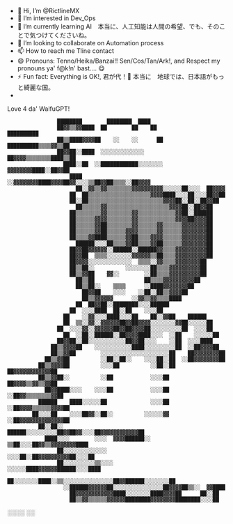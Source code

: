 - 👋 Hi, I’m @RictlineMX
- 👀 I’m interested in Dev_Ops
- 🌱 I’m currently learning AI　本当に、人工知能は人間の希望、でも、そのことで気つけてくださいね。
- 💞️ I’m looking to collaborate on Automation process
- 📫 How to reach me Tline contact
- 😄 Pronouns: Tenno/Heika/Banzai!! Sen/Cos/Tan/Ark!, and Respect my pronouns ya' f@k!n' bast.... 😋
- ⚡ Fun fact: Everything is OK!, 君が代！🌸 本当に　地球では、日本語がもっと綺麗な国。
- 
<!---
RictlineMX/RictlineMX is a ✨ special ✨ repository because its `README.md` (this file) appears on your GitHub profile.
You can click the Preview link to take a look at your changes.
--->

Love 4 da' WaifuGPT!

                    ████████        ████████  ████                                          
                    ██▓▓▒▒▓▓████  ██        ██    ██              ██████████                
                    ██▒▒████▓▓▓▓██    ░░    ░░      ██  ██████████▒▒▒▒▓▓▒▒██                
                    ██▓▓██░░████  ░░░░░░░░░░░░░░      ██▓▓▓▓▒▒▒▒▒▒▒▒████▒▒██                
                      ████░░██  ░░████████████░░░░░░░░  ▓▓▓▓▓▓▓▓████░░██▓▓██                
                        ████  ░░▓▓▓▓▓▓▓▓████▓▓▓▓██▓▓░░░░▒▒██▓▓██▒▒▒▒░░██▓▓▓▓                
                          ██░░▓▓▒▒▓▓▒▒▒▒▒▒▒▒▓▓▓▓▓▓▓▓▓▓░░░░░░██░░░░  ██▓▓▓▓                  
                        ██  ██▒▒▒▒▒▒▒▒▒▒▒▒▒▒▒▒▒▒▒▒▓▓▓▓████░░░░██░░░░██▓▓██                  
                        ██░░██▒▒▒▒▒▒▒▒▒▒▒▒▒▒▒▒▒▒▒▒▒▒▒▒▓▓▓▓██░░██░░██▓▓██                    
                          ██▒▒▒▒▒▒▓▓▒▒▒▒▒▒▒▒▒▒▒▒▒▒▒▒▒▒▒▒▓▓▓▓██░░██▓▓██                      
                        ██▒▒▒▒▒▒▒▒▓▓▒▒▒▒▒▒▒▒▓▓▒▒▒▒▒▒▒▒▒▒▒▒▓▓██░░██████                      
                        ██▒▒▒▒▒▒▓▓▓▓▒▒▒▒▒▒▒▒▓▓▒▒▒▒▒▒▒▒▒▒▒▒▓▓▓▓██▓▓▓▓██                      
                        ██▒▒▒▒▒▒▓▓██▒▒▒▒▒▒▒▒▓▓▒▒▒▒▒▒▓▓▒▒▒▒▒▒▓▓▓▓▓▓▓▓██                      
                        ██▒▒▒▒▒▒▓▓██▒▒▒▒▒▒▓▓▓▓▒▒▒▒▒▒▓▓▒▒▒▒▒▒▓▓▓▓▓▓▓▓██                      
                        ██▒▒▒▒▓▓████▒▒▒▒▒▒▓▓██▒▒▒▒▓▓▓▓▒▒▒▒▒▒▓▓▓▓▓▓▓▓██                      
                          ██████░░░░██▒▒▒▒▓▓██▒▒▒▒▓▓██▒▒▒▒▒▒▓▓▓▓▓▓▓▓██                      
                        ██▓▓██▓▓▓▓▓▓░░██████░░██████▓▓▒▒▒▒▓▓▓▓▓▓▓▓▓▓██                      
                        ██▓▓██  ▒▒▒▒░░░░░░░░▓▓▓▓▓▓▒▒██▒▒▒▒▓▓▓▓▓▓▓▓▓▓██                      
                        ██▓▓▓▓░░░░░░░░░░░░░░  ▒▒▒▒░░▓▓▒▒▒▒▓▓▓▓▓▓▓▓██                        
                        ██▒▒██░░          ░░░░░░░░██▒▒▒▒▓▓▓▓▓▓▓▓▓▓██                        
                        ██▒▒▓▓██    ▓▓░░        ░░██▒▒▒▒▓▓▓▓▓▓▓▓▓▓██                        
                          ██▒▒██                ██▒▒▒▒▓▓▓▓▓▓▓▓▓▓██                          
                          ██▒▒██░░    ▒▒▒▒      ░░████▓▓▓▓▓▓▓▓██                            
                            ██▓▓██    ░░░░    ░░██░░██▒▒▓▓▓▓██                              
                            ██▒▒▓▓▓▓▓▓      ░░▓▓▒▒▓▓▒▒▒▒████                                
                          ██  ██▓▓██░░████████░░░░██████                                    
                        ██  ░░░░████  ██░░██    ░░░░██                                      
                      ██    ░░▓▓░░░░████░░░░██    ██░░▓▓██    ██████                        
                      ██  ▒▒░░▓▓░░▓▓▓▓▓▓██▓▓██▓▓▓▓░░░░░░░░▓▓██░░░░░░██                      
                    ██  ░░░░▓▓░░▓▓▓▓▓▓██▓▓██▓▓▓▓██░░░░░░░░░░██  ░░░░██                      
                      ██  ░░██░░██████░░██▓▓▓▓████░░░░  ░░██    ░░░░░░██                    
                    ██▓▓██░░██░░░░░░░░░░░░██▓▓██░░░░    ░░██  ░░░░████                      
                  ██▒▒▓▓▓▓██    ░░░░░░░░░░░░████░░░░░░░░░░██  ░░██▓▓▓▓██                    
                  ██▒▒▓▓██        ░░░░░░░░░░░░░░░░░░░░░░██    ██▓▓▓▓▓▓▓▓██                  
                ██▒▒▓▓██          ░░██░░██░░    ░░░░██░░██  ░░██▓▓▓▓▓▓▓▓██                  
              ██▒▒▓▓▓▓██          ░░░░██          ░░██░░██  ██▓▓▓▓▓▓▓▓▓▓▓▓██                
              ██▒▒▓▓██░░          ░░██            ░░░░██    ██▓▓▓▓▒▒▓▓▒▒▓▓██                
                ██▓▓████░░░░    ░░░░██            ░░░░██  ░░██▓▓▒▒▒▒▒▒▒▒▓▓██                
              ██████    ████░░░░░░██              ░░░░██  ░░██▓▓▓▓▒▒▒▒▒▒▓▓▓▓██              
            ██░░░░██    ░░░░██▓▓░░██░░          ░░░░░░▓▓  ░░██▓▓▓▓▓▓▓▓▓▓▓▓▓▓██              
              ██░░██░░          ██████░░░░░░░░░░██▓▓██▓▓░░░░██▓▓▓▓▓▓▓▓▓▓▓▓██                
                ████░░░░        ░░░░  ▓▓▓▓██████░░  ▒▒██░░░░██▓▓▒▒▓▓▓▓▓▓▓▓████              
                    ██░░░░░░░░░░░░░░                ░░░░██░░██▓▓▓▓▓▓▓▓▓▓██░░░░██            
                    ██░░░░░░░░░░▒▒░░░░            ░░░░░░████▓▓▓▓▓▓██████░░░░████            
                      ██░░░░░░░░████░░▒▒░░░░░░░░░░░░░░░░██▓▓██████░░░░░░░░██                
                      ░░██████▓▓▓▓▓▓██░░░░░░░░░░░░░░░░██▓▓▓▓██▒▒░░  ▓▓████                  
                        ██▓▓▓▓▓▓▓▓▓▓▓▓████░░░░░░░░████▓▓▓▓██      ██░░██                    
                        ██▒▒▓▓▒▒▒▒▒▒▓▓▓▓▓▓████████▓▓▓▓▓▓▓▓████████░░░░██                    
  ░░░░                                                      ░░                
